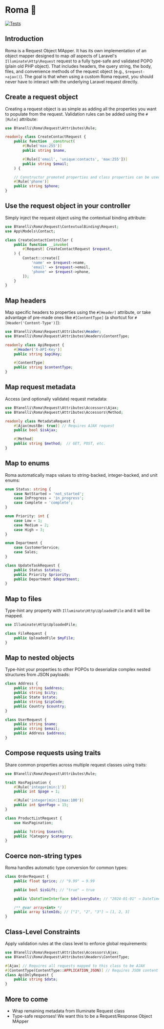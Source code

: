# Roma 🍅

[![Tests](https://github.com/byanelli/roma/actions/workflows/run-tests.yml/badge.svg)](https://github.com/byanelli/roma/actions/workflows/run-tests.yml)

## Introduction

Roma is a Request Object MApper. It has its own implementation of an object mapper designed to map _all_ aspects of Laravel's `Illuminate\Http\Request` request to a fully type-safe and validated POPO (plain old PHP object). That includes headers, the query string, the body, files, and convenience methods of the request object (e.g., `$request->ajax()`). The goal is that when using a custom Roma request, you should never have to interact with the underlying Laravel request directly.

## Create a request object

Creating a request object is as simple as adding all the properties you want to populate from the request. Validation rules can be added using the `#[Rule]` attribute:

```php
use BYanelli\Roma\Request\Attributes\Rule;

readonly class CreateContactRequest {
    public function __construct(
        #[Rule('max:255')]
        public string $name,

        #[Rule(['email', 'unique:contacts', 'max:255'])]
        public string $email;    
    ) {

    // Constructor promoted properties and class properties can be used interchangeably.
    #[Rule('phone')]
    public string $phone;
}
```

## Use the request object in your controller

Simply inject the request object using the contextual binding attribute:

```php
use BYanelli\Roma\Request\ContextualBinding\Request;
use App\Models\Contact;

class CreateContactController {
    public function __invoke(
        #[Request] CreateContactRequest $request,
    ) {
        Contact::create([
            'name' => $request->name,
            'email' => $request->email,
            'phone' => $request->phone,
        ]);
    }
}
```

## Map headers

Map specific headers to properties using the `#[Header]` attribute, or take advantage of pre-made ones like `#[ContentType]` (a shortcut for `#[Header('Content-Type')]`):

```php
use BYanelli\Roma\Request\Attributes\Header; 
use BYanelli\Roma\Request\Attributes\Headers\ContentType;

readonly class ApiRequest { 
    #[Header('X-API-Key')]
    public string $apiKey;

    #[ContentType]
    public string $contentType;
}
``` 

## Map request metadata

Access (and optionally validate) request metadata:

```php
use BYanelli\Roma\Request\Attributes\Accessors\Ajax;
use BYanelli\Roma\Request\Attributes\Accessors\Method;

readonly class MetadataRequest {
    #[Ajax(mustBe: true)] // Requires AJAX request
    public bool $isAjax;

    #[Method]
    public string $method;  // GET, POST, etc.
}
``` 

## Map to enums

Roma automatically maps values to string-backed, integer-backed, and unit enums:

```php
enum Status: string { 
    case NotStarted = 'not_started';
    case InProgress = 'in_progress';
    case Complete = 'complete';
}

enum Priority: int {
    case Low = 1; 
    case Medium = 2; 
    case High = 3;
}

enum Department {
    case CustomerService;
    case Sales;
}

class UpdateTaskRequest {
    public Status $status; 
    public Priority $priority;
    public Department $department;
}
``` 

## Map to files

Type-hint any property with `Illuminate\Http\UploadedFile` and it will be mapped.

```php
use Illuminate\Http\UploadedFile;

class FileRequest {
    public UploadedFile $myFile;
}
```

## Map to nested objects

Type-hint your properties to other POPOs to deserialize complex nested structures from JSON payloads:

```php
class Address { 
    public string $address; 
    public string $city; 
    public State $state;
    public string $zipCode; 
    public Country $country; 
}

class UserRequest { 
    public string $name; 
    public string $email; 
    public Address $address; 
}
``` 

## Compose requests using traits

Share common properties across multiple request classes using traits:

```php
use BYanelli\Roma\Request\Attributes\Rule;

trait HasPagination {
    #[Rule('integer|min:1')] 
    public int $page = 1;

    #[Rule('integer|min:1|max:100')]
    public int $perPage = 15;
}

class ProductListRequest {
    use HasPagination;

    public ?string $search;
    public ?Category $category;
}
```

## Coerce non-string types

Roma handles automatic type conversion for common types:

```php
class OrderRequest { 
    public float $price; // "9.99" → 9.99

    public bool $isGift; // "true" → true

    public \DateTimeInterface $deliveryDate; // "2024-01-01" → DateTime object

    /** @var array<int> */
    public array $itemIds; // ["1", "2", "3"] → [1, 2, 3]
}
``` 

## Class-Level Constraints

Apply validation rules at the class level to enforce global requirements:

```php
use BYanelli\Roma\Request\Attributes\Accessors\Ajax;
use BYanelli\Roma\Request\Attributes\Headers\ContentType;

#[Ajax] // Requires all requests mapped to this class to be AJAX 
#[ContentType(ContentType::APPLICATION_JSON)] // Requires JSON content type
class ApiOnlyRequest { 
    public string $data;
}
```

## More to come

* Wrap remaining metadata from Illuminate Request class
* Type-safe responses! We want this to be a Request/Response Object MApper
